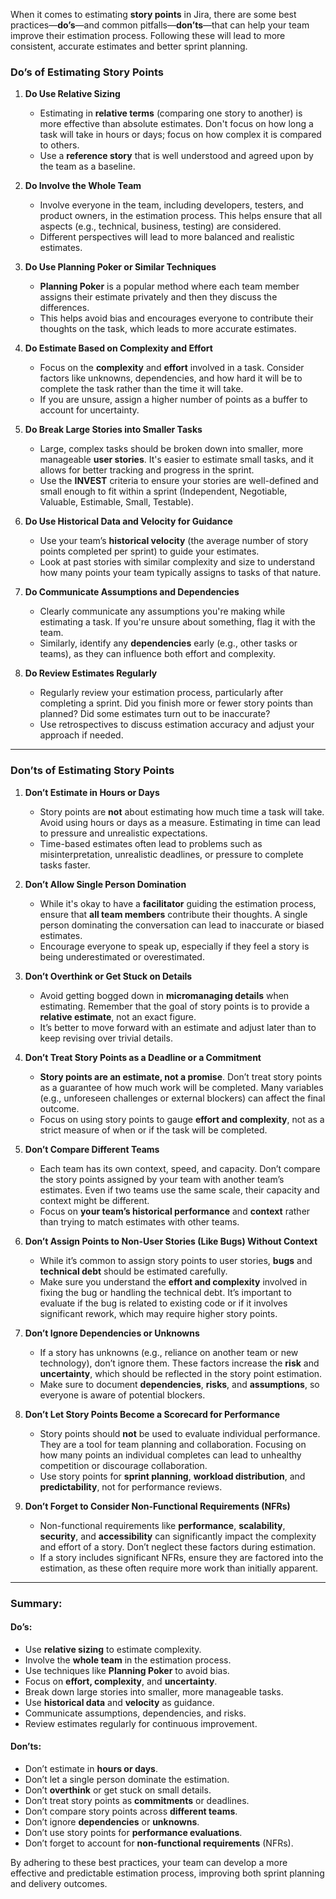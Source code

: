 When it comes to estimating **story points** in Jira, there are some best practices—**do’s**—and common pitfalls—**don’ts**—that can help your team improve their estimation process. Following these will lead to more consistent, accurate estimates and better sprint planning.

### **Do’s of Estimating Story Points**

1. **Do Use Relative Sizing**
   - Estimating in **relative terms** (comparing one story to another) is more effective than absolute estimates. Don't focus on how long a task will take in hours or days; focus on how complex it is compared to others. 
   - Use a **reference story** that is well understood and agreed upon by the team as a baseline.

2. **Do Involve the Whole Team**
   - Involve everyone in the team, including developers, testers, and product owners, in the estimation process. This helps ensure that all aspects (e.g., technical, business, testing) are considered.
   - Different perspectives will lead to more balanced and realistic estimates.

3. **Do Use Planning Poker or Similar Techniques**
   - **Planning Poker** is a popular method where each team member assigns their estimate privately and then they discuss the differences.
   - This helps avoid bias and encourages everyone to contribute their thoughts on the task, which leads to more accurate estimates.

4. **Do Estimate Based on Complexity and Effort**
   - Focus on the **complexity** and **effort** involved in a task. Consider factors like unknowns, dependencies, and how hard it will be to complete the task rather than the time it will take.
   - If you are unsure, assign a higher number of points as a buffer to account for uncertainty.

5. **Do Break Large Stories into Smaller Tasks**
   - Large, complex tasks should be broken down into smaller, more manageable **user stories**. It's easier to estimate small tasks, and it allows for better tracking and progress in the sprint.
   - Use the **INVEST** criteria to ensure your stories are well-defined and small enough to fit within a sprint (Independent, Negotiable, Valuable, Estimable, Small, Testable).

6. **Do Use Historical Data and Velocity for Guidance**
   - Use your team’s **historical velocity** (the average number of story points completed per sprint) to guide your estimates.
   - Look at past stories with similar complexity and size to understand how many points your team typically assigns to tasks of that nature.

7. **Do Communicate Assumptions and Dependencies**
   - Clearly communicate any assumptions you're making while estimating a task. If you're unsure about something, flag it with the team. 
   - Similarly, identify any **dependencies** early (e.g., other tasks or teams), as they can influence both effort and complexity.

8. **Do Review Estimates Regularly**
   - Regularly review your estimation process, particularly after completing a sprint. Did you finish more or fewer story points than planned? Did some estimates turn out to be inaccurate?
   - Use retrospectives to discuss estimation accuracy and adjust your approach if needed.

---

### **Don’ts of Estimating Story Points**

1. **Don’t Estimate in Hours or Days**
   - Story points are **not** about estimating how much time a task will take. Avoid using hours or days as a measure. Estimating in time can lead to pressure and unrealistic expectations.
   - Time-based estimates often lead to problems such as misinterpretation, unrealistic deadlines, or pressure to complete tasks faster.

2. **Don’t Allow Single Person Domination**
   - While it's okay to have a **facilitator** guiding the estimation process, ensure that **all team members** contribute their thoughts. A single person dominating the conversation can lead to inaccurate or biased estimates.
   - Encourage everyone to speak up, especially if they feel a story is being underestimated or overestimated.

3. **Don’t Overthink or Get Stuck on Details**
   - Avoid getting bogged down in **micromanaging details** when estimating. Remember that the goal of story points is to provide a **relative estimate**, not an exact figure.
   - It’s better to move forward with an estimate and adjust later than to keep revising over trivial details.

4. **Don’t Treat Story Points as a Deadline or a Commitment**
   - **Story points are an estimate, not a promise**. Don’t treat story points as a guarantee of how much work will be completed. Many variables (e.g., unforeseen challenges or external blockers) can affect the final outcome.
   - Focus on using story points to gauge **effort and complexity**, not as a strict measure of when or if the task will be completed.

5. **Don’t Compare Different Teams**
   - Each team has its own context, speed, and capacity. Don’t compare the story points assigned by your team with another team’s estimates. Even if two teams use the same scale, their capacity and context might be different.
   - Focus on **your team’s historical performance** and **context** rather than trying to match estimates with other teams.

6. **Don’t Assign Points to Non-User Stories (Like Bugs) Without Context**
   - While it’s common to assign story points to user stories, **bugs** and **technical debt** should be estimated carefully.
   - Make sure you understand the **effort and complexity** involved in fixing the bug or handling the technical debt. It’s important to evaluate if the bug is related to existing code or if it involves significant rework, which may require higher story points.

7. **Don’t Ignore Dependencies or Unknowns**
   - If a story has unknowns (e.g., reliance on another team or new technology), don’t ignore them. These factors increase the **risk** and **uncertainty**, which should be reflected in the story point estimation.
   - Make sure to document **dependencies**, **risks**, and **assumptions**, so everyone is aware of potential blockers.

8. **Don’t Let Story Points Become a Scorecard for Performance**
   - Story points should **not** be used to evaluate individual performance. They are a tool for team planning and collaboration. Focusing on how many points an individual completes can lead to unhealthy competition or discourage collaboration.
   - Use story points for **sprint planning**, **workload distribution**, and **predictability**, not for performance reviews.

9. **Don’t Forget to Consider Non-Functional Requirements (NFRs)**
   - Non-functional requirements like **performance**, **scalability**, **security**, and **accessibility** can significantly impact the complexity and effort of a story. Don’t neglect these factors during estimation.
   - If a story includes significant NFRs, ensure they are factored into the estimation, as these often require more work than initially apparent.

---

### **Summary:**

#### **Do’s**:
- Use **relative sizing** to estimate complexity.
- Involve the **whole team** in the estimation process.
- Use techniques like **Planning Poker** to avoid bias.
- Focus on **effort, complexity**, and **uncertainty**.
- Break down large stories into smaller, more manageable tasks.
- Use **historical data** and **velocity** as guidance.
- Communicate assumptions, dependencies, and risks.
- Review estimates regularly for continuous improvement.

#### **Don’ts**:
- Don’t estimate in **hours or days**.
- Don’t let a single person dominate the estimation.
- Don’t **overthink** or get stuck on small details.
- Don’t treat story points as **commitments** or deadlines.
- Don’t compare story points across **different teams**.
- Don’t ignore **dependencies** or **unknowns**.
- Don’t use story points for **performance evaluations**.
- Don’t forget to account for **non-functional requirements** (NFRs).

By adhering to these best practices, your team can develop a more effective and predictable estimation process, improving both sprint planning and delivery outcomes.
